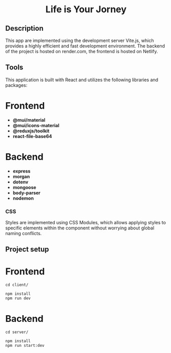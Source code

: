 <h1 align="center">Life is Your Jorney</h1>

## Description

This app are implemented using the development server Vite.js, which provides a highly efficient and fast development environment. The backend of the project is hosted on render.com, the frontend is hosted on Netlify.

## Tools

This application is built with React and utilizes the following libraries and packages:

# Frontend

- <b>@mui/material</b>
- <b>@mui/icons-material</b>
- <b>@reduxjs/toolkit</b>
- <b>react-file-base64</b>

# Backend

- <b>express</b>
- <b>morgan</b>
- <b>dotenv</b>
- <b>mongoose</b>
- <b>body-parser</b>
- <b>nodemon</b>

### CSS

Styles are implemented using CSS Modules, which allows applying styles to specific elements within the component without worrying about global naming conflicts.

## Project setup

# Frontend

```
cd client/

npm install
npm run dev

```

# Backend

```
cd server/

npm install
npm run start:dev

```
